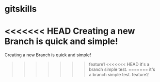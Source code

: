 # gitskills
<<<<<<< HEAD
Creating a new Branch is quick and simple! 
=======
Creating a new Branch is quick and simple!
>>>>>>> feature1
<<<<<<< HEAD
it's a branch simple test.
=======
it's a branch simple test.
>>>>>>> feature2
